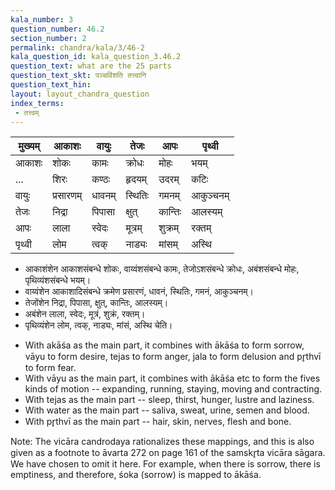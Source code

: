 ```yaml
---
kala_number: 3
question_number: 46.2
section_number: 2
permalink: chandra/kala/3/46-2
kala_question_id: kala_question_3.46.2
question_text: what are the 25 parts
question_text_skt: पञ्चविंशति तत्त्वानि
question_text_hin: 
layout: layout_chandra_question
index_terms:
 - तत्त्वम्
---
```


<!-- skt-start -->

| मुख्यम्   | आकाशः    | वायुः      | तेजः    | आपः    | पृथ्वी    |
|-----------|---------|-----------|--------|--------|---------|
| आकाशः    | शोकः    | कामः      | क्रोधः  | मोहः   | भयम्    |
| ...      | शिरः    | कण्ठः      | हृदयम्  | उदरम्  | कटिः    |
| वायुः    | प्रसारणम् | धावनम्    | स्थितिः | गमनम्  | आकुञ्चनम् |
| तेजः     | निद्रा   | पिपासा    | क्षुत्  | कान्तिः | आलस्यम्  |
| आपः      | लाला    | स्वेदः     | मूत्रम्  | शुक्रम् | रक्तम्    |
| पृथ्वी    | लोम     | त्वक्     | नाड्यः  | मांसम्  | अस्थि    |

- आकाशंशेन आकाशसंबन्धे शोकः, वाय्वंशसंबन्धे कामः, तेजोऽशसंबन्धे क्रोधः, अबंशसंबन्धे मोहः, पृथिव्यंशसंबन्धे भयम्।
- वाय्वंशेन आकाशादिसंबन्धे क्रमेण प्रसारणं, धावनं, स्थितिः, गमनं, आकुञ्चनम्। 
- तेजोंशेन निद्रा, पिपासा, क्षुत्, कान्तिः, आलस्यम्। 
- अबंशेन लाला, स्वेदः, मूत्रं, शुक्रं, रक्तम्। 
- पृथिव्यंशेन लोम, त्वक्, नाड्यः, मांसं, अस्थि चेति।
<!-- skt-end -->

<!-- eng-start -->
- With akāśa as the main part, it combines with ākāśa to form sorrow, vāyu to form desire, tejas to form anger, jala to form delusion and pr̥thvī to form fear. 
- With vāyu as the main part, it combines with ākāśa etc to form the fives kinds of motion -- expanding, running, staying, moving and contracting. 
- With tejas as the main part -- sleep, thirst, hunger, lustre and laziness. 
- With water as the main part -- saliva, sweat, urine, semen and blood. 
- With pr̥thvī as the main part -- hair, skin, nerves, flesh and bone.

Note: The vicāra candrodaya rationalizes these mappings, and this is also given as a footnote to āvarta 272 on page 161 of the samskr̥ta vicāra sāgara. We have chosen to omit it here. 
For example, when there is sorrow, there is emptiness, and therefore, śoka (sorrow) is mapped to ākāśa.
<!-- eng-end -->
